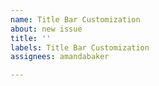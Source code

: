 ```yaml
---
name: Title Bar Customization
about: new issue
title: ''
labels: Title Bar Customization
assignees: amandabaker

---
```



